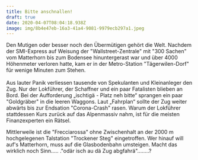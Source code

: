 ```yaml
---
title: Bitte anschnallen!
draft: true
date: 2020-04-07T08:04:18.938Z
image: img/8b4e47eb-16a3-41a4-9081-9979ecb297a1.jpeg
---
```

Den Mutigen oder besser noch den Übermütigen gehört die Welt. Nachdem der SMI-Express auf Weisung der "Wallstreet-Zentrale" mit "300 Sachen" vom Matterhorn bis zum Bodensee hinuntergerast war und über 4000 Höhenmeter verloren hatte, kam er in der Metro-Station "Tägerwilen-Dorf" für wenige Minuten zum Stehen.\
\
Aus lauter Panik verliessen tausende von Spekulanten und Kleinanleger den Zug. Nur der Lokführer, der Schaffner und ein paar Fatalisten blieben an Bord. Bei der Aufforderung „ischtigä - Platz neh bitte“ sprangen ein paar "Goldgräber" in die leeren Waggons. Laut „Fahrplan“ sollte der Zug weiter abwärts bis zur Endsation  "Corona-Crash" rasen. Warum der Lokführer stattdessen Kurs zurück auf das Alpenmassiv nahm, ist für die meisten Finanzexperten ein Rätsel. 

Mittlerweile ist die "Frecciarossa" ohne Zwischenhalt an der 2000 m hochgelegenen Talstation "Trockener Steg" eingetroffen. Wer hinauf will auf's Matterhorn, muss auf die Glasbodenbahn umsteigen. Macht das wirklich noch Sinn..... ."odär isch au dä Zug abgfahrä"........?